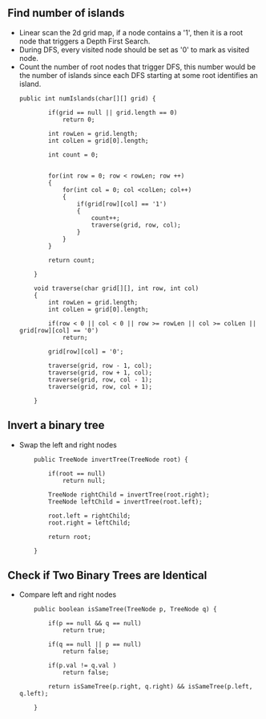 
## Find number of islands
- Linear scan the 2d grid map, if a node contains a '1', then it is a root node that triggers a Depth First Search. 
- During DFS, every visited node should be set as '0' to mark as visited node.
- Count the number of root nodes that trigger DFS, this number would be the number of islands since each DFS starting at some root identifies an island.
    ```
    public int numIslands(char[][] grid) {
            
            if(grid == null || grid.length == 0)
                return 0;
            
            int rowLen = grid.length;
            int colLen = grid[0].length;
            
            int count = 0;
            
            
            for(int row = 0; row < rowLen; row ++)
            {
                for(int col = 0; col <colLen; col++)
                {
                    if(grid[row][col] == '1')
                    {
                        count++;
                        traverse(grid, row, col);
                    }
                }
            }
            
            return count;
            
        }
        
        void traverse(char grid[][], int row, int col)
        {
            int rowLen = grid.length;
            int colLen = grid[0].length;
            
            if(row < 0 || col < 0 || row >= rowLen || col >= colLen || grid[row][col] == '0')
                return;
            
            grid[row][col] = '0';
            
            traverse(grid, row - 1, col);
            traverse(grid, row + 1, col);
            traverse(grid, row, col - 1);
            traverse(grid, row, col + 1);

        }
    ```

## Invert a binary tree
- Swap the left and right nodes
    ```
        public TreeNode invertTree(TreeNode root) {
                
            if(root == null)
                return null;
            
            TreeNode rightChild = invertTree(root.right);
            TreeNode leftChild = invertTree(root.left);
                
            root.left = rightChild;
            root.right = leftChild;
                
            return root;
                
        }
    ```

## Check if Two Binary Trees are Identical
- Compare left and right nodes
    ```
        public boolean isSameTree(TreeNode p, TreeNode q) {
            
            if(p == null && q == null)
                return true;
            
            if(q == null || p == null)
                return false;
            
            if(p.val != q.val )
                return false;
            
            return isSameTree(p.right, q.right) && isSameTree(p.left, q.left);
            
        }
    ```
